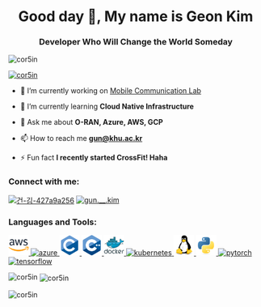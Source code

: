<h1 align="center">Good day 👋, My name is Geon Kim</h1>
<h3 align="center">Developer Who Will Change the World Someday</h3>

<p align="left"> <img src="https://komarev.com/ghpvc/?username=cor5in&label=Profile%20views&color=0e75b6&style=flat" alt="cor5in" /> </p>

<p align="left"> <a href="https://github.com/ryo-ma/github-profile-trophy"><img src="https://github-profile-trophy.vercel.app/?username=cor5in" alt="cor5in" /></a> </p>

- 🔭 I’m currently working on [Mobile Communication Lab](https://sites.google.com/khu.ac.kr/mcl549/home?authuser=0)

- 🌱 I’m currently learning **Cloud Native Infrastructure**

- 💬 Ask me about **O-RAN, Azure, AWS, GCP**

- 📫 How to reach me **gun@khu.ac.kr**

- ⚡ Fun fact **I recently started CrossFit! Haha**

<h3 align="left">Connect with me:</h3>
<p align="left">
<a href="https://linkedin.com/in/건-김-427a9a256" target="blank"><img align="center" src="https://raw.githubusercontent.com/rahuldkjain/github-profile-readme-generator/master/src/images/icons/Social/linked-in-alt.svg" alt="건-김-427a9a256" height="30" width="40" /></a>
<a href="https://instagram.com/gun.__.kim" target="blank"><img align="center" src="https://raw.githubusercontent.com/rahuldkjain/github-profile-readme-generator/master/src/images/icons/Social/instagram.svg" alt="gun.__.kim" height="30" width="40" /></a>
</p>

<h3 align="left">Languages and Tools:</h3>
<p align="left"> <a href="https://aws.amazon.com" target="_blank" rel="noreferrer"> <img src="https://raw.githubusercontent.com/devicons/devicon/master/icons/amazonwebservices/amazonwebservices-original-wordmark.svg" alt="aws" width="40" height="40"/> </a> <a href="https://azure.microsoft.com/en-in/" target="_blank" rel="noreferrer"> <img src="https://www.vectorlogo.zone/logos/microsoft_azure/microsoft_azure-icon.svg" alt="azure" width="40" height="40"/> </a> <a href="https://www.cprogramming.com/" target="_blank" rel="noreferrer"> <img src="https://raw.githubusercontent.com/devicons/devicon/master/icons/c/c-original.svg" alt="c" width="40" height="40"/> </a> <a href="https://www.w3schools.com/cpp/" target="_blank" rel="noreferrer"> <img src="https://raw.githubusercontent.com/devicons/devicon/master/icons/cplusplus/cplusplus-original.svg" alt="cplusplus" width="40" height="40"/> </a> <a href="https://www.docker.com/" target="_blank" rel="noreferrer"> <img src="https://raw.githubusercontent.com/devicons/devicon/master/icons/docker/docker-original-wordmark.svg" alt="docker" width="40" height="40"/> </a> <a href="https://kubernetes.io" target="_blank" rel="noreferrer"> <img src="https://www.vectorlogo.zone/logos/kubernetes/kubernetes-icon.svg" alt="kubernetes" width="40" height="40"/> </a> <a href="https://www.linux.org/" target="_blank" rel="noreferrer"> <img src="https://raw.githubusercontent.com/devicons/devicon/master/icons/linux/linux-original.svg" alt="linux" width="40" height="40"/> </a> <a href="https://www.python.org" target="_blank" rel="noreferrer"> <img src="https://raw.githubusercontent.com/devicons/devicon/master/icons/python/python-original.svg" alt="python" width="40" height="40"/> </a> <a href="https://pytorch.org/" target="_blank" rel="noreferrer"> <img src="https://www.vectorlogo.zone/logos/pytorch/pytorch-icon.svg" alt="pytorch" width="40" height="40"/> </a> <a href="https://www.tensorflow.org" target="_blank" rel="noreferrer"> <img src="https://www.vectorlogo.zone/logos/tensorflow/tensorflow-icon.svg" alt="tensorflow" width="40" height="40"/> </a> </p>

<p><img align="left" src="https://github-readme-stats.vercel.app/api/top-langs?username=cor5in&show_icons=true&locale=en&layout=compact" alt="cor5in" /></p>

<p>&nbsp;<img align="center" src="https://github-readme-stats.vercel.app/api?username=cor5in&show_icons=true&locale=en" alt="cor5in" /></p>

<p><img align="center" src="https://github-readme-streak-stats.herokuapp.com/?user=cor5in&" alt="cor5in" /></p>

